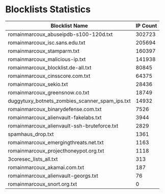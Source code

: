 # Blocklists Statistics
| Blocklist Name | IP Count |
|----|----|
| romainmarcoux_abuseipdb-s100-120d.txt | 302723 |
| romainmarcoux_isc.sans.edu.txt | 205694 |
| romainmarcoux_stamparm.txt | 160397 |
| romainmarcoux_malicious-ip.txt | 141938 |
| romainmarcoux_blocklist.de-all.txt | 80845 |
| romainmarcoux_cinsscore.com.txt | 64375 |
| romainmarcoux_sekio.txt | 28436 |
| romainmarcoux_greensnow.co.txt | 18749 |
| duggytuxy_botnets_zombies_scanner_spam_ips.txt | 14932 |
| romainmarcoux_binarydefense.com.txt | 7526 |
| romainmarcoux_alienvault-fakelabs.txt | 3944 |
| romainmarcoux_alienvault-ssh-bruteforce.txt | 2829 |
| spamhaus_drop.txt | 1361 |
| romainmarcoux_emergingthreats.net.txt | 1163 |
| romainmarcoux_projecthoneypot.org.txt | 1118 |
| 3coresec_lists_all.txt | 313 |
| romainmarcoux_akamai.com.txt | 187 |
| romainmarcoux_alienvault-georgs.txt | 76 |
| romainmarcoux_snort.org.txt | 0 |
